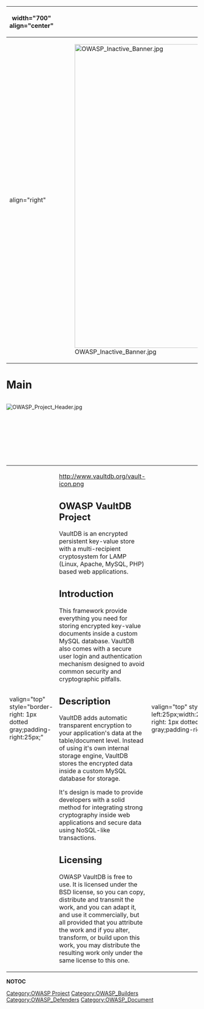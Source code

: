 <table>
<thead>
<tr class="header">
<th><p>width="700" align="center"</p></th>
<th><p><br />
</p></th>
<th><p>width="500" align="center"</p></th>
<th><p><br />
</p></th>
</tr>
</thead>
<tbody>
<tr class="odd">
<td><p>align="right"</p></td>
<td><figure>
<img src="OWASP_Inactive_Banner.jpg" title="OWASP_Inactive_Banner.jpg" alt="OWASP_Inactive_Banner.jpg" width="800" /><figcaption>OWASP_Inactive_Banner.jpg</figcaption>
</figure></td>
<td><p>align="right"</p></td>
<td></td>
</tr>
</tbody>
</table>

# Main

<div style="width:100%;height:160px;border:0,margin:0;overflow: hidden;">

![OWASP_Project_Header.jpg](OWASP_Project_Header.jpg
"OWASP_Project_Header.jpg")

</div>

<table>
<tbody>
<tr class="odd">
<td><p>valign="top" style="border-right: 1px dotted gray;padding-right:25px;"</p></td>
<td><p><a href="http://www.vaultdb.org/vault-icon.png">http://www.vaultdb.org/vault-icon.png</a></p>
<h2 id="owasp_vaultdb_project">OWASP VaultDB Project</h2>
<p>VaultDB is an encrypted persistent key-value store with a multi-recipient cryptosystem for LAMP (Linux, Apache, MySQL, PHP) based web applications.</p>
<h2 id="introduction">Introduction</h2>
<p>This framework provide everything you need for storing encrypted key-value documents inside a custom MySQL database. VaultDB also comes with a secure user login and authentication mechanism designed to avoid common security and cryptographic pitfalls.</p>
<h2 id="description">Description</h2>
<p>VaultDB adds automatic transparent encryption to your application's data at the table/document level. Instead of using it's own internal storage engine, VaultDB stores the encrypted data inside a custom MySQL database for storage.</p>
<p>It's design is made to provide developers with a solid method for integrating strong cryptography inside web applications and secure data using NoSQL-like transactions.</p>
<h2 id="licensing">Licensing</h2>
<p>OWASP VaultDB is free to use. It is licensed under the BSD license, so you can copy, distribute and transmit the work, and you can adapt it, and use it commercially, but all provided that you attribute the work and if you alter, transform, or build upon this work, you may distribute the resulting work only under the same license to this one.</p></td>
<td><p>valign="top" style="padding-left:25px;width:200px;border-right: 1px dotted gray;padding-right:25px;"</p></td>
<td><h2 id="what_is_vaultdb">What is VaultDB?</h2>
<p>OWASP VaultDB can protect your application from <strong>4 out of 10 critical security risks</strong> in the OWASP Top Ten Most Critical Web Application Security Risks from <a href="OWASP_Top_Ten_Project" title="wikilink">OWASP_Top_Ten_Project</a>.</p>
<ul>
<li>A1 Injection</li>
<li>A2 Broken Authentication and Session Management (was formerly A3)</li>
<li>A5 Security Misconfiguration (was formerly A6)</li>
<li>A6 Sensitive Data Exposure (merged from former A7 Insecure Cryptographic Storage and former A9 Insufficient Transport Layer Protection)</li>
</ul>
<h2 id="project_leader">Project Leader</h2>
<p>Project leader's is Maxime Labelle (maxime.labelle@owasp.org)</p>
<h2 id="related_projects">Related Projects</h2>
<ul>
<li><a href="OWASP_CISO_Survey" title="wikilink">OWASP_CISO_Survey</a></li>
</ul></td>
<td><p>valign="top" style="padding-left:25px;width:200px;"</p></td>
<td><h2 id="quick_download">Quick Download</h2>
<ul>
<li><a href="https://github.com/maxlabelle/VaultDB">Download from github</a></li>
<li><a href="http://www.vaultdb.org">Official web site</a></li>
</ul>
<h2 id="news_and_events">News and Events</h2>
<ul>
<li>[30 Jan 2014] New release out</li>
</ul>
<h2 id="documentation">Documentation</h2>
<p>You can view the <a href="http://www.vaultdb.org/VaultDB-UserManual.pdf">online documentation here</a></p>
<h2 id="classifications">Classifications</h2>
<table>
<tbody>
<tr class="odd">
<td><p>align="center" valign="top" width="50%" rowspan="2"</p></td>
<td><figure>
<img src="Owasp-incubator-trans-85.png" title="Owasp-incubator-trans-85.png" alt="Owasp-incubator-trans-85.png" /><figcaption>Owasp-incubator-trans-85.png</figcaption>
</figure></td>
<td><p>align="center" valign="top" width="50%"</p></td>
<td><figure>
<img src="Owasp-builders-small.png" title="Owasp-builders-small.png" alt="Owasp-builders-small.png" /><figcaption>Owasp-builders-small.png</figcaption>
</figure></td>
</tr>
<tr class="even">
<td><p>align="center" valign="top" width="50%"</p></td>
<td><figure>
<img src="Owasp-defenders-small.png" title="Owasp-defenders-small.png" alt="Owasp-defenders-small.png" /><figcaption>Owasp-defenders-small.png</figcaption>
</figure></td>
<td></td>
<td></td>
</tr>
<tr class="odd">
<td><p>colspan="2" align="center"</p></td>
<td><figure>
<img src="Cc-button-y-sa-small.png" title="Cc-button-y-sa-small.png" alt="Cc-button-y-sa-small.png" /><figcaption>Cc-button-y-sa-small.png</figcaption>
</figure></td>
<td></td>
<td></td>
</tr>
<tr class="even">
<td><p>colspan="2" align="center"</p></td>
<td><figure>
<img src="Project_Type_Files_CODE.jpg" title="Project_Type_Files_CODE.jpg" alt="Project_Type_Files_CODE.jpg" /><figcaption>Project_Type_Files_CODE.jpg</figcaption>
</figure></td>
<td></td>
<td></td>
</tr>
</tbody>
</table></td>
</tr>
</tbody>
</table>

__NOTOC__ <headertabs />

[Category:OWASP Project](Category:OWASP_Project "wikilink")
[Category:OWASP_Builders](Category:OWASP_Builders "wikilink")
[Category:OWASP_Defenders](Category:OWASP_Defenders "wikilink")
[Category:OWASP_Document](Category:OWASP_Document "wikilink")